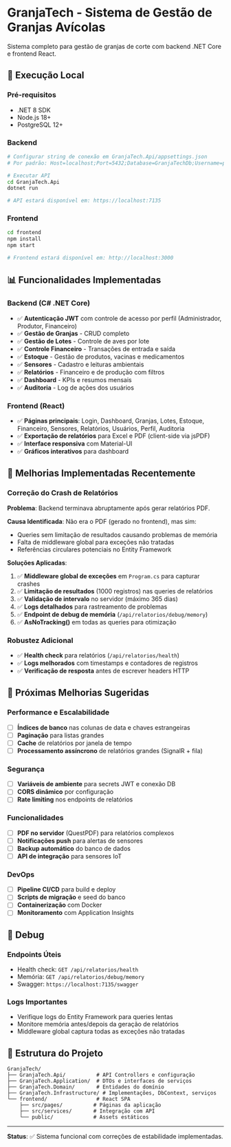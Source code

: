 # GranjaTech - Sistema de Gestão de Granjas Avícolas

Sistema completo para gestão de granjas de corte com backend .NET Core e frontend React.

## 🚀 Execução Local

### Pré-requisitos
- .NET 8 SDK
- Node.js 18+
- PostgreSQL 12+

### Backend
```bash
# Configurar string de conexão em GranjaTech.Api/appsettings.json
# Por padrão: Host=localhost;Port=5432;Database=GranjaTechDb;Username=postgres;Password=123456

# Executar API
cd GranjaTech.Api
dotnet run

# API estará disponível em: https://localhost:7135
```

### Frontend
```bash
cd frontend
npm install
npm start

# Frontend estará disponível em: http://localhost:3000
```

## 📊 Funcionalidades Implementadas

### Backend (C# .NET Core)
- ✅ **Autenticação JWT** com controle de acesso por perfil (Administrador, Produtor, Financeiro)
- ✅ **Gestão de Granjas** - CRUD completo
- ✅ **Gestão de Lotes** - Controle de aves por lote
- ✅ **Controle Financeiro** - Transações de entrada e saída
- ✅ **Estoque** - Gestão de produtos, vacinas e medicamentos
- ✅ **Sensores** - Cadastro e leituras ambientais
- ✅ **Relatórios** - Financeiro e de produção com filtros
- ✅ **Dashboard** - KPIs e resumos mensais
- ✅ **Auditoria** - Log de ações dos usuários

### Frontend (React)
- ✅ **Páginas principais**: Login, Dashboard, Granjas, Lotes, Estoque, Financeiro, Sensores, Relatórios, Usuários, Perfil, Auditoria
- ✅ **Exportação de relatórios** para Excel e PDF (client-side via jsPDF)
- ✅ **Interface responsiva** com Material-UI
- ✅ **Gráficos interativos** para dashboard

## 🔧 Melhorias Implementadas Recentemente

### Correção do Crash de Relatórios
**Problema**: Backend terminava abruptamente após gerar relatórios PDF.

**Causa Identificada**: Não era o PDF (gerado no frontend), mas sim:
- Queries sem limitação de resultados causando problemas de memória
- Falta de middleware global para exceções não tratadas
- Referências circulares potenciais no Entity Framework

**Soluções Aplicadas**:
1. ✅ **Middleware global de exceções** em `Program.cs` para capturar crashes
2. ✅ **Limitação de resultados** (1000 registros) nas queries de relatórios
3. ✅ **Validação de intervalo** no servidor (máximo 365 dias)
4. ✅ **Logs detalhados** para rastreamento de problemas
5. ✅ **Endpoint de debug de memória** (`/api/relatorios/debug/memory`)
6. ✅ **AsNoTracking()** em todas as queries para otimização

### Robustez Adicional
- ✅ **Health check** para relatórios (`/api/relatorios/health`)
- ✅ **Logs melhorados** com timestamps e contadores de registros
- ✅ **Verificação de resposta** antes de escrever headers HTTP

## 🔄 Próximas Melhorias Sugeridas

### Performance e Escalabilidade
- [ ] **Índices de banco** nas colunas de data e chaves estrangeiras
- [ ] **Paginação** para listas grandes
- [ ] **Cache** de relatórios por janela de tempo
- [ ] **Processamento assíncrono** de relatórios grandes (SignalR + fila)

### Segurança
- [ ] **Variáveis de ambiente** para secrets JWT e conexão DB
- [ ] **CORS dinâmico** por configuração
- [ ] **Rate limiting** nos endpoints de relatórios

### Funcionalidades
- [ ] **PDF no servidor** (QuestPDF) para relatórios complexos
- [ ] **Notificações push** para alertas de sensores
- [ ] **Backup automático** do banco de dados
- [ ] **API de integração** para sensores IoT

### DevOps
- [ ] **Pipeline CI/CD** para build e deploy
- [ ] **Scripts de migração** e seed do banco
- [ ] **Containerização** com Docker
- [ ] **Monitoramento** com Application Insights

## 🐛 Debug

### Endpoints Úteis
- Health check: `GET /api/relatorios/health`
- Memória: `GET /api/relatorios/debug/memory`
- Swagger: `https://localhost:7135/swagger`

### Logs Importantes
- Verifique logs do Entity Framework para queries lentas
- Monitore memória antes/depois da geração de relatórios
- Middleware global captura todas as exceções não tratadas

## 📁 Estrutura do Projeto

```
GranjaTech/
├── GranjaTech.Api/          # API Controllers e configuração
├── GranjaTech.Application/  # DTOs e interfaces de serviços
├── GranjaTech.Domain/       # Entidades do domínio
├── GranjaTech.Infrastructure/ # Implementações, DbContext, serviços
└── frontend/                # React SPA
    ├── src/pages/          # Páginas da aplicação
    ├── src/services/       # Integração com API
    └── public/             # Assets estáticos
```

---

**Status**: ✅ Sistema funcional com correções de estabilidade implementadas.
